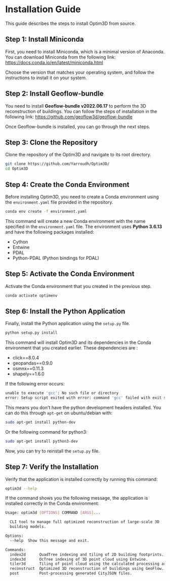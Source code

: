 # Installation Guide
This guide describes the steps to install Optim3D from source.

## Step 1: Install Miniconda
First, you need to install Miniconda, which is a minimal version of Anaconda. You can download Miniconda from the following link: https://docs.conda.io/en/latest/miniconda.html

Choose the version that matches your operating system, and follow the instructions to install it on your system.

## Step 2: Install Geoflow-bundle
You need to install **Geoflow-bundle v2022.06.17** to perform the 3D reconstruction of buildings. You can follow the steps of installation in the following link:
https://github.com/geoflow3d/geoflow-bundle

Once Geoflow-bundle is installed, you can go through the next steps.

## Step 3: Clone the Repository
Clone the repository of the Optim3D and navigate to its root directory.

```bash
git clone https://github.com/Yarroudh/Optim3D/
cd Optim3D
```

## Step 4: Create the Conda Environment
Before installing Optim3D, you need to create a Conda environment using the <code>environment.yaml</code> file provided in the repository.

```bash
conda env create -f environment.yaml
```

This command will create a new Conda environment with the name specified in the <code>environment.yaml</code> file. The environment uses **Python 3.6.13** and have the following packages installed:
- Cython
- Entwine
- PDAL
- Python-PDAL (Python bindings for PDAL)

## Step 5: Activate the Conda Environment
Activate the Conda environment that you created in the previous step.

```bash
conda activate optimenv
```

## Step 6: Install the Python Application
Finally, install the Python application using the <code>setup.py</code> file.

```bash
python setup.py install
```

This command will install Optim3D and its dependencies in the Conda environment that you created earlier. These dependencies are :
- click==8.0.4
- geopandas==0.9.0
- osmnx==0.11.3
- shapely==1.6.0

If the following error occurs:

```bash
unable to execute 'gcc': No such file or directory
error: Setup script exited with error: command 'gcc' failed with exit status 1
```

This means you don't have the python development headers installed. You can do this through <code>apt-get</code> on ubuntu/debian with:

```bash
sudo apt-get install python-dev 
```

Or the following command for python3:

```bash
sudo apt-get install python3-dev
```

Now, you can try to reinstall the <code>setup.py</code> file.

## Step 7: Verify the Installation

Verify that the application is installed correctly by running this command:

```bash
optim3d --help
```

If the command shows you the following message, the application is installed correctly in the Conda environment:

```bash
Usage: optim3d [OPTIONS] COMMAND [ARGS]...

  CLI tool to manage full optimized reconstruction of large-scale 3D
  building models.

Options:
  --help  Show this message and exit.

Commands:
  index2d      QuadTree indexing and tiling of 2D building footprints.
  index3d      OcTree indexing of 3D point cloud using Entwine.
  tiler3d      Tiling of point cloud using the calculated processing areas.
  reconstruct  Optimized 3D reconstruction of buildings using GeoFlow.
  post         Post-processing generated CityJSON files.
```
